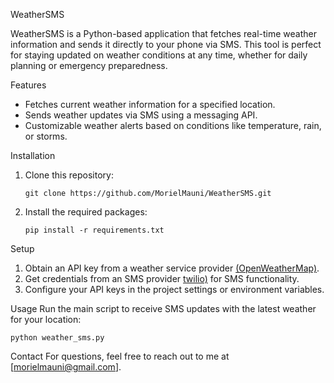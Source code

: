 WeatherSMS

WeatherSMS is a Python-based application that fetches real-time weather information and sends it directly to your phone via SMS. This tool is perfect for staying updated on weather conditions at any time, whether for daily planning or emergency preparedness.

Features
- Fetches current weather information for a specified location.
- Sends weather updates via SMS using a messaging API.
- Customizable weather alerts based on conditions like temperature, rain, or storms.
  
Installation
1. Clone this repository:
   ```
   git clone https://github.com/MorielMauni/WeatherSMS.git
   ```
2. Install the required packages:
   ```
   pip install -r requirements.txt
   ```

Setup
1. Obtain an API key from a weather service provider [(OpenWeatherMap)](https://openweathermap.org/api).
2. Get credentials from an SMS provider [twilio)](https://www.twilio.com) for SMS functionality.
3. Configure your API keys in the project settings or environment variables.

Usage
Run the main script to receive SMS updates with the latest weather for your location:
   ```
   python weather_sms.py
   ```

Contact
For questions, feel free to reach out to me at [morielmauni@gmail.com].

